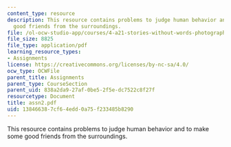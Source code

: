 ```yaml
---
content_type: resource
description: This resource contains problems to judge human behavior and to make some
  good friends from the surroundings.
file: /ol-ocw-studio-app/courses/4-a21-stories-without-words-photographing-the-first-year-fall-2006/138466387cf64edd0a75f233485b8290_assn2.pdf
file_size: 8825
file_type: application/pdf
learning_resource_types:
- Assignments
license: https://creativecommons.org/licenses/by-nc-sa/4.0/
ocw_type: OCWFile
parent_title: Assignments
parent_type: CourseSection
parent_uid: 838a2da9-27af-0be5-2f5e-dc7522c8f27f
resourcetype: Document
title: assn2.pdf
uid: 13846638-7cf6-4edd-0a75-f233485b8290
---
```

This resource contains problems to judge human behavior and to make some good friends from the surroundings.